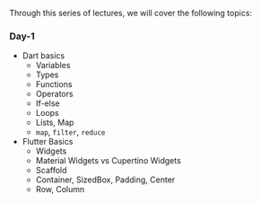 Through this series of lectures, we will cover the following topics:

### Day-1
  - Dart basics
    - Variables
    - Types
    - Functions
    - Operators
    - If-else
    - Loops
    - Lists, Map
    - `map`, `filter`, `reduce`
  - Flutter Basics
    - Widgets
    - Material Widgets vs Cupertino Widgets
    - Scaffold
    - Container, SizedBox, Padding, Center
    - Row, Column
